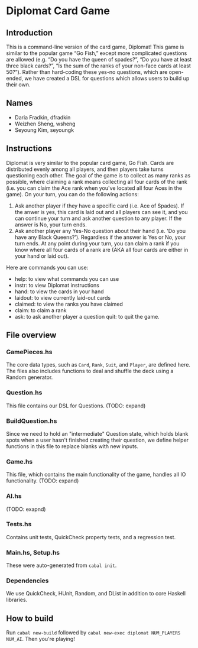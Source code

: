 # Diplomat Card Game

## Introduction

This is a command-line version of the card game, Diplomat! This game is similar to the popular game “Go Fish,” except more complicated questions are allowed (e.g. “Do you have the queen of spades?”, “Do you have at least three black cards?”, “Is the sum of the ranks of your non-face cards at least 50?”). Rather than hard-coding these yes-no questions, which are open-ended, we have created a DSL for questions which allows users to build up their own.

## Names
* Daria Fradkin, dfradkin
* Weizhen Sheng, wsheng
* Seyoung Kim, seyoungk

## Instructions
Diplomat is very similar to the popular card game, Go Fish. Cards are distributed evenly among all players, and then players take turns questioning each other. 
The goal of the game is to collect as many ranks as possible, where claiming a rank means collecting all four cards of the rank (i.e. you can claim the Ace rank when you've located all four Aces in the game).
On your turn, you can do the following actions:
1. Ask another player if they have a specific card (i.e. Ace of Spades). If the anwer is yes, this card is laid out and all players can see it, and you can continue your turn and ask another question to any player. If the answer is No, your turn ends.
2. Ask another player any Yes-No question about their hand (i.e. 'Do you have any Black Queens?'). Regardless if the answer is Yes or No, your turn ends.
    At any point during your turn, you can claim a rank if you know where all four cards of a rank are (AKA all four cards are either in your hand or laid out).
 
Here are commands you can use:
* help: to view what commands you can use
* instr: to view Diplomat instructions
* hand: to view the cards in your hand
* laidout: to view currently laid-out cards
* claimed: to view the ranks you have claimed
* claim: to claim a rank
* ask: to ask another player a question
           quit: to quit the game.

## File overview
### GamePieces.hs
The core data types, such as `Card`, `Rank`, `Suit`, and `Player`, are defined here. The files also includes functions to deal and shuffle the deck using a Random generator.

### Question.hs
This file contains our DSL for Questions. (TODO: expand)

### BuildQuestion.hs
Since we need to hold an "intermediate" Question state, which holds blank spots when a user hasn't finished creating their question, we define helper functions in this file to replace blanks with new inputs.

### Game.hs
This file, which contains the main functionality of the game, handles all IO functionality. (TODO: expand)

### AI.hs
(TODO: exapnd)

### Tests.hs
Contains unit tests, QuickCheck property tests, and a regression test.

### Main.hs, Setup.hs
These were auto-generated from `cabal init`.

### Dependencies
We use QuickCheck, HUnit, Random, and DList in addition to core Haskell libraries.

## How to build
Run `cabal new-build` followed by `cabal new-exec diplomat NUM_PLAYERS NUM_AI`. Then you're playing!
